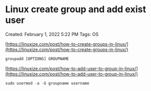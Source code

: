 # Linux create group and add exist user

Created: February 1, 2022 5:22 PM
Tags: OS

[https://linuxize.com/post/how-to-create-groups-in-linux/](https://linuxize.com/post/how-to-create-groups-in-linux/)

```python
groupadd [OPTIONS] GROUPNAME
```

[https://linuxize.com/post/how-to-add-user-to-group-in-linux/](https://linuxize.com/post/how-to-add-user-to-group-in-linux/)

```python
sudo usermod -a -G groupname username
```